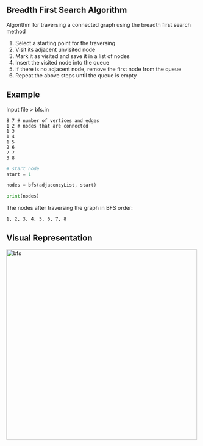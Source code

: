 ## Breadth First Search Algorithm

Algorithm for traversing a connected graph using the breadth first search method

1. Select a starting point for the traversing
2. Visit its adjacent unvisited node
3. Mark it as visited and save it in a list of nodes
4. Insert the visited node into the queue
5. If there is no adjacent node, remove the first node from the queue
6. Repeat the above steps until the queue is empty

## Example

Input file > bfs.in
```
8 7 # number of vertices and edges
1 2 # nodes that are connected
1 3
1 4
1 5
2 6
2 7
3 8
```
```python
# start node
start = 1

nodes = bfs(adjacencyList, start)

print(nodes)
```
The nodes after traversing the graph in BFS order:
```
1, 2, 3, 4, 5, 6, 7, 8
```

## Visual Representation

<img src="https://miro.medium.com/max/875/1*fYKrGW0IUeoS_8XtCoNaLw.gif" alt="bfs" width="500"/>